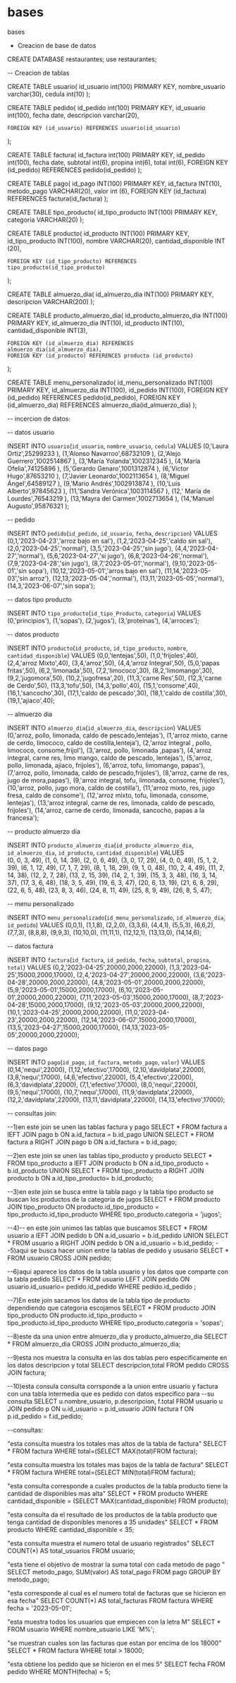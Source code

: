 # bases
bases
- Creacion de base de datos

CREATE DATABASE restaurantes;
use restaurantes;


-- Creacion de tablas 

CREATE TABLE usuario(
    id_usuario int(100) PRIMARY KEY,
    nombre_usuario varchar(30),
    cedula int(10)
);

CREATE TABLE pedido(
    id_pedido int(100) PRIMARY KEY,
    id_usuario int(100),
    fecha date,
    descripcion varchar(20),

    FOREIGN KEY (id_usuario) REFERENCES usuario(id_usuario)
);

CREATE TABLE factura(
    id_factura int(100) PRIMARY KEY,
    id_pedido int(100),
    fecha date,
    subtotal int(6),
    propina int(6),
    total int(6),
    FOREIGN KEY (id_pedido) REFERENCES pedido(id_pedido)
);

CREATE TABLE pago(
    id_pago INT(100) PRIMARY KEY,
    id_factura INT(10),
    metodo_pago VARCHAR(20),
    valor int (6),
    FOREIGN KEY (id_factura) REFERENCES factura(id_factura)
);


CREATE TABLE tipo_producto(
    id_tipo_producto INT(100) PRIMARY KEY,
    categoria VARCHAR(20)
);

CREATE TABLE producto(
    id_producto INT(100) PRIMARY KEY,
    id_tipo_producto INT(100),
    nombre VARCHAR(20),
    cantidad_disponible INT (20),
    
    FOREIGN KEY (id_tipo_producto) REFERENCES tipo_producto(id_tipo_producto)
);


CREATE TABLE almuerzo_dia(
    id_almuerzo_dia INT(100) PRIMARY KEY,
    descripcion VARCHAR(200)
);


CREATE TABLE producto_almuerzo_dia(
    id_producto_almuerzo_dia INT(100) PRIMARY KEY,
    id_almuerzo_dia INT(10),
    id_producto INT(10),
    cantidad_disponible INT(3),	

    FOREIGN KEY (id_almuerzo_dia) REFERENCES almuerzo_dia(id_almuerzo_dia),
    FOREIGN KEY (id_producto) REFERENCES producto (id_producto)
);

CREATE TABLE menu_personalizado(
    id_menu_personalizado INT(100) PRIMARY KEY,
    id_almuerzo_dia INT(100),
    id_pedido INT(100),
    FOREIGN KEY (id_pedido) REFERENCES pedido(id_pedido),
    FOREIGN KEY (id_almuerzo_dia) REFERENCES almuerzo_dia(id_almuerzo_dia)
);



-- incercion de datos: 


-- datos usuario

INSERT INTO `usuario`(`id_usuario`, `nombre_usuario`, `cedula`) 
VALUES
      (0,'Laura Ortiz',25299233 ),
      (1,'Alonso Navarroo',68732109 ),
      (2,'Alejo Guerrero',1002514867 ),
      (3,'María Yolanda',1002312345 ),
      (4,'María Ofelia',74125896 ),
      (5,'Gerardo Genaro',1001312874 ),
      (6,'Víctor Hugo',87653210 ),
      (7,'Javier Leonardo',1002113654 ),
      (8,'Miguel Ángel',64589127 ),
      (9,'Mario Andrés',1002913874 ),
      (10,'Luis Alberto',97845623 ),
      (11,'Sandra Verónica',1003114567 ),
      (12,' María de Lourdes',76543219 ),
      (13,'Mayra del Carmen',1002713654 ),
      (14,'Manuel Augusto',95876321 );


-- pedido

INSERT INTO `pedido`(`id_pedido`, `id_usuario`, `fecha`, `descripcion`) VALUES 
    (0,1,'2023-04-23','arroz bajo en sal'),
    (1,2,'2023-04-25','caldo sin sal'),
    (2,0,'2023-04-25','normal'),
    (3,5,'2023-04-25','sin jugo'),
    (4,4,'2023-04-27','normal'),
    (5,6,'2023-04-27','si jugo'),
    (6,8,'2023-04-26','normal'),
    (7,9,'2023-04-28','sin jugo'),
    (8,7,'2023-05-01','normal'),
    (9,10,'2023-05-01','sin sopa'),
    (10,12,'2023-05-01','arros bajo en sal'),
    (11,14,'2023-05-03','sin arroz'),
    (12,13,'2023-05-04','normal'),
    (13,11,'2023-05-05','normal'),
    (14,3,'2023-06-07','sin sopa');

-- datos tipo producto

INSERT INTO `tipo_producto`(`id_tipo_Producto`, `categoria`) 
VALUES 
       (0,'principios'),
       (1,'sopas'),
       (2,'jugos'),
       (3,'proteinas'),
       (4,'arroces');

-- datos producto

INSERT INTO `producto`(`id_producto`, `id_tipo_producto`, `nombre`, `cantidad_disponible`)
VALUES  (0,0,'lentejas',50),
        (1,0,'frijoles',40),
        (2,4,'arroz Mixto',40),
        (3,4,'arroz',50),
        (4,4,'arroz Integral',50),
        (5,0,'papas fritas',50),
        (6,2,'limonada',50),
        (7,2,'limococo',30),
        (8,2,'limomango',30),
        (9,2,'jugomora',50),
        (10,2,'jugofresa',20),
        (11,3,'carne Res',50),
        (12,3,'carne de Cerdo',50),
        (13,3,'tofu',50),
        (14,3,'pollo',40),
        (15,1,'consome',40),
        (16,1,'sancocho',30),
        (17,1,'caldo de pescado',30),
        (18,1,'caldo de costilla',30),
        (19,1,'ajiaco',40);

-- almuerzo dia 

INSERT INTO `almuerzo_dia`(`id_almuerzo_dia`, `descripcion`) 
VALUES  
    (0,'arroz, pollo, limonada, caldo de pescado,lentejas'),
    (1,'arroz mixto, carne de cerdo, limococo, caldo de costilla,lenteja'),
    (2,'arroz integral , pollo, limococo, consome,frijol'),
    (3,'arroz, pollo, limonada ,papas'),
    (4,'arroz integral, carne  res, limo mango, caldo de pescado, lentejas'),
    (5,'arroz, pollo, limonada, ajiaco, frijoles'),
    (6,'arroz, tofu, limomango, papas'),
    (7,'arroz, pollo, limonada, caldo de pescado,frijoles'),
    (8,'arroz, carne de res, jugo de mora,papas'),
    (9,'arroz integral, tofu, limonada, consome, frijoles'),
    (10,'arroz, pollo, jugo mora, caldo de costilla'),
    (11,'arroz mixto, res, jugo fresa, caldo de consome'),
    (12,'arroz mixto, tofu, limonada, consome, lentejas'),
    (13,'arroz integral, carne de res, limonada, caldo de pescado, frijoles'),
    (14,'arroz, carne de cerdo, limonada, sancocho, papas a la francesa');

-- producto almuerzo dia 

INSERT INTO `producto_almuerzo_dia`(`id_producto_almuerzo_dia`, `id_almuerzo_dia`, `id_producto`, `cantidad_disponible`)
VALUES 	
        (0, 0, 3, 49),
        (1, 0, 14, 39),
        (2, 0, 6, 49),
        (3, 0, 17, 29),
        (4, 0, 0, 49),
        (5, 1, 2, 39),
        (6, 1, 12, 49),
        (7, 1, 7, 29),
        (8, 1, 18, 29),
        (9, 1, 0, 48),
        (10, 2, 4, 49),
        (11, 2, 14, 38),
        (12, 2, 7, 28),
        (13, 2, 15, 39),
        (14, 2, 1, 39),
        (15, 3, 3, 48),
        (16, 3, 14, 37),
        (17, 3, 6, 48),
        (18, 3, 5, 49),
        (19, 6, 3, 47),
        (20, 6, 13, 19),
        (21, 6, 8, 29),
        (22, 6, 5, 48),
        (23, 8, 3, 46),
        (24, 8, 11, 49),
        (25, 8, 9, 49),
        (26, 8, 5, 47);


-- menu personalizado 

INSERT INTO `menu_personalizado`(`id_menu_personalizado`, `id_almuerzo_dia`, `id_pedido`) 
VALUES  (0,0,1),
        (1,1,8),
        (2,2,0),
        (3,3,6),
        (4,4,1),
        (5,5,3),
        (6,6,2),
        (7,7,3),
        (8,8,8),
        (9,9,3),
        (10,10,0),
        (11,11,1),
        (12,12,1),
        (13,13,0),
        (14,14,6);

-- datos factura

INSERT INTO `factura`(`id_factura`, `id_pedido`, `fecha`, `subtotal`, `propina`, `total`) 
VALUES  (0,2,'2023-04-25',20000,2000,22000),
        (1,3,'2023-04-25',15000,2000,17000),
        (2,4,'2023-04-27',20000,2000,22000),
        (3,6,'2023-04-28',20000,2000,22000),
        (4,8,'2023-05-01',20000,2000,22000),
        (5,9,'2023-05-01',15000,2000,17000),
        (6,10,'2023-05-01',20000,2000,22000),
        (7,11,'2023-05-03',15000,2000,17000),
        (8,7,'2023-04-28',15000,2000,17000),
        (9,12,'2023-05-03',20000,2000,22000),
        (10,1,'2023-04-25',20000,2000,22000),
        (11,0,'2023-04-23',20000,2000,22000),
        (12,14,'2023-06-07',15000,2000,17000),
        (13,5,'2023-04-27',15000,2000,17000),
        (14,13,'2023-05-05',20000,2000,22000);


-- datos pago

INSERT INTO `pago`(`id_pago`, `id_factura`, `metodo_pago`, `valor`)
VALUES  (0,14,'nequi',22000),
        (1,12,'efectivo',17000),
        (2,10,'davidplata',22000),
        (3,8,'nequi',17000),
        (4,6,'efectivo',22000),
        (5,4,'efectivo',22000),
        (6,3,'davidplata',22000),
        (7,1,'efectivo',17000),
        (8,0,'nequi',22000),
        (9,5,'nequi',17000),
        (10,7,'nequi',17000),
        (11,9,'davidplata',22000),
        (12,2,'davidplata',22000),
        (13,11,'davidplata',22000),
        (14,13,'efectivo',17000);

-- consultas join: 

--1)en este join se unen las tablas factura y pago
SELECT * FROM factura a lEFT JOIN pago b ON a.id_factura = b.id_pago
UNION
SELECT * FROM factura a RIGHT JOIN pago b ON a.id_factura = b.id_pago;

--2)en este join se unen las tablas tipo_producto y producto
SELECT * FROM tipo_producto a lEFT JOIN producto b ON a.id_tipo_producto = b.id_producto
UNION
SELECT * FROM tipo_producto a RIGHT JOIN producto b ON a.id_tipo_producto= b.id_producto;

--3)en este join se busca entre la tabla pago y la tabla tipo producto se buscan los productos de la categoria de jugos
SELECT * FROM producto JOIN tipo_producto ON producto.id_tipo_producto = tipo_producto.id_tipo_producto
WHERE tipo_producto.categoria = 'jugos';

--4)-- en este join unimos las tablas que buscamos 
SELECT * FROM usuario a lEFT JOIN pedido b ON a.id_usuario = b.id_pedido
UNION
SELECT * FROM usuario a RIGHT JOIN pedido b ON a.id_usuario = b.id_pedido;
--5)aqui se busca hacer union entre la tablas de pedido y ususario
SELECT * FROM usuario  CROSS JOIN pedido;

--6)aqui aparece los datos de la tabla usuario y los datos que comparte con la tabla pedido
SELECT * FROM usuario LEFT JOIN pedido ON usuario.id_usuario= pedido.id_pedido WHERE pedido.id_pedido ;

--7)En este join sacamos los datos de la tabla tipo de producto dependiendo que categoria escojamos
SELECT * FROM producto JOIN tipo_producto ON producto.id_tipo_producto = tipo_producto.id_tipo_producto
WHERE tipo_producto.categoria = 'sopas';

--8)este da una union entre almuerzo_dia y producto_almuerzo_dia
SELECT * FROM almuerzo_dia  CROSS JOIN producto_almuerzo_dia;

--9)esta nos muestra la consulta en las dos tablas pero especificamente en los datos descripcion y total
SELECT descripcion,total FROM pedido  CROSS JOIN factura;

--10)esta consula consulta corrsponde a la union entre usuario y factura con una tabla intermedia que es pedido con datos especifico para 
--su consulta
SELECT u.nombre_usuario, p.descripcion, f.total
FROM usuario u
JOIN pedido p ON u.id_usuario = p.id_usuario
JOIN factura f ON p.id_pedido = f.id_pedido;

--consultas:

"esta consulta muestra los totales mas altos de la tabla de factura"
SELECT * FROM factura WHERE total=(SELECT MAX(total)FROM factura);

"esta consulta muestra los totales mas bajos de la tabla de factura"
SELECT * FROM factura WHERE total=(SELECT MIN(total)FROM factura);

"esta consulta corresponde a cuales productos de la tabla producto tiene la cantidad de disponibles mas alta"
SELECT * FROM producto WHERE cantidad_disponible = (SELECT MAX(cantidad_disponible) FROM producto);

"esta consulta da el resultado de los productos de la tabla producto que tenga cantidad de disponibles menores a 35 unidades"
SELECT * FROM producto WHERE cantidad_disponible < 35;

"esta consulta muestra el numero total de usuario registrados"
SELECT COUNT(*) AS total_usuarios FROM usuario;


"esta tiene el objetivo de mostrar la suma total con cada metodo de pago "
SELECT metodo_pago, SUM(valor) AS total_pago FROM pago GROUP BY metodo_pago;


"esta corresponde al cual es el numero total de facturas que se hicieron en esa fecha"
SELECT COUNT(*) AS total_facturas FROM factura  WHERE fecha = '2023-05-01';

"esta muestra todos los usuarios que empiecen con la letra M"
SELECT * FROM usuario WHERE nombre_usuario LIKE 'M%';

"se muestran cuales son las facturas que estan por encima de los 18000"
SELECT * FROM factura WHERE total > 18000;

"esta obtiene los pedido que se hicieron en el mes 5"
SELECT fecha FROM pedido WHERE MONTH(fecha) = 5;

